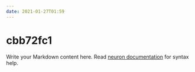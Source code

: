 ```yaml
---
date: 2021-01-27T01:59
---
```


# cbb72fc1

Write your Markdown content here. Read [neuron documentation](https://neuron.zettel.page/2011404.html) for syntax help.

